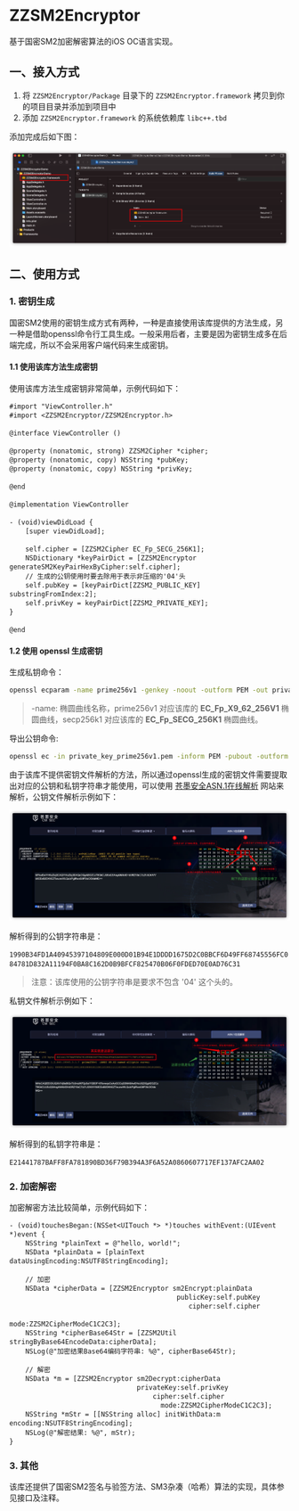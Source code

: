 # ZZSM2Encryptor

基于国密SM2加密解密算法的iOS OC语言实现。

## 一、接入方式

1. 将 `ZZSM2Encryptor/Package` 目录下的 `ZZSM2Encryptor.framework` 拷贝到你的项目目录并添加到项目中
2. 添加 `ZZSM2Encryptor.framework` 的系统依赖库 `libc++.tbd` 

添加完成后如下图：

![install](https://raw.githubusercontent.com/lishuzhi1121/oss/master/uPic/2021/06/30-104108-J9hUk4.png)

## 二、使用方式

### 1. 密钥生成

国密SM2使用的密钥生成方式有两种，一种是直接使用该库提供的方法生成，另一种是借助openssl命令行工具生成。一般采用后者，主要是因为密钥生成多在后端完成，所以不会采用客户端代码来生成密钥。

#### 1.1 使用该库方法生成密钥

使用该库方法生成密钥非常简单，示例代码如下：

```objc
#import "ViewController.h"
#import <ZZSM2Encryptor/ZZSM2Encryptor.h>

@interface ViewController ()

@property (nonatomic, strong) ZZSM2Cipher *cipher;
@property (nonatomic, copy) NSString *pubKey;
@property (nonatomic, copy) NSString *privKey;

@end

@implementation ViewController

- (void)viewDidLoad {
    [super viewDidLoad];
    
    self.cipher = [ZZSM2Cipher EC_Fp_SECG_256K1];
    NSDictionary *keyPairDict = [ZZSM2Encryptor generateSM2KeyPairHexByCipher:self.cipher];
    // 生成的公钥使用时要去除用于表示非压缩的'04'头
    self.pubKey = [keyPairDict[ZZSM2_PUBLIC_KEY] substringFromIndex:2];
    self.privKey = keyPairDict[ZZSM2_PRIVATE_KEY];
}

@end
```

#### 1.2 使用 openssl 生成密钥

生成私钥命令：

```sh
openssl ecparam -name prime256v1 -genkey -noout -outform PEM -out private_key_prime256v1.pem
```

> -name: 椭圆曲线名称，prime256v1 对应该库的 **EC_Fp_X9_62_256V1** 椭圆曲线，secp256k1 对应该库的 **EC_Fp_SECG_256K1** 椭圆曲线。

导出公钥命令:

```sh
openssl ec -in private_key_prime256v1.pem -inform PEM -pubout -outform PEM -out public_key_prime256v1.pem
```

由于该库不提供密钥文件解析的方法，所以通过openssl生成的密钥文件需要提取出对应的公钥和私钥字符串才能使用，可以使用 [苍墨安全ASN.1在线解析](https://aks.jd.com/tools/sec/) 网站来解析，公钥文件解析示例如下：

![public](https://raw.githubusercontent.com/lishuzhi1121/oss/master/uPic/2021/06/30-175138-hPJurd.png)

解析得到的公钥字符串是：

`1990B34FD1A40945397104809E000D01B94E1DDDD1675D2C0BBCF6D49FF68745556FC084781D832A11194F0BA8C162D0B9BFCF825470B06F0FDED70E0AD76C31`

> 注意：该库使用的公钥字符串是要求不包含 '04' 这个头的。

私钥文件解析示例如下：

![](https://raw.githubusercontent.com/lishuzhi1121/oss/master/uPic/2021/06/30-180043-wAANnO.png)

解析得到的私钥字符串是：

`E21441787BAFF8FA781890BD36F79B394A3F6A52A0860607717EF137AFC2AA02`

### 2. 加密解密

加密解密方法比较简单，示例代码如下：

```objc
- (void)touchesBegan:(NSSet<UITouch *> *)touches withEvent:(UIEvent *)event {
    NSString *plainText = @"hello, world!";
    NSData *plainData = [plainText dataUsingEncoding:NSUTF8StringEncoding];
    
    // 加密
    NSData *cipherData = [ZZSM2Encryptor sm2Encrypt:plainData
                                          publicKey:self.pubKey
                                             cipher:self.cipher
                                               mode:ZZSM2CipherModeC1C2C3];
    NSString *cipherBase64Str = [ZZSM2Util stringByBase64EncodeData:cipherData];
    NSLog(@"加密结果Base64编码字符串: %@", cipherBase64Str);
    
    // 解密
    NSData *m = [ZZSM2Encryptor sm2Decrypt:cipherData
                                privateKey:self.privKey
                                    cipher:self.cipher
                                      mode:ZZSM2CipherModeC1C2C3];
    NSString *mStr = [[NSString alloc] initWithData:m encoding:NSUTF8StringEncoding];
    NSLog(@"解密结果: %@", mStr);
}
```

### 3. 其他

该库还提供了国密SM2签名与验签方法、SM3杂凑（哈希）算法的实现，具体参见接口及注释。
